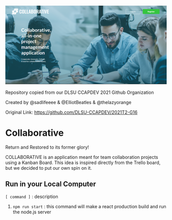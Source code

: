 ![Landing Page](./github-assets/Collaborative.png)

Repository copied from our DLSU CCAPDEV 2021 Github Organization 

Created by @sadlifeeee & @ElliotBeatles & @thelazyorange

Original Link: https://github.com/DLSU-CCAPDEV/2021T2-G16

# Collaborative
Return and Restored to its former glory! 

COLLABORATIVE is an application meant for team collaboration projects using a Kanban Board.
This idea is inspired directly from the Trello board, but we decided to put our own spin on it.


## Run in your Local Computer
`[ command ]` :  description 

1.	`npm run start`			: 	this command will make a react production build and run the node.js server 
	

